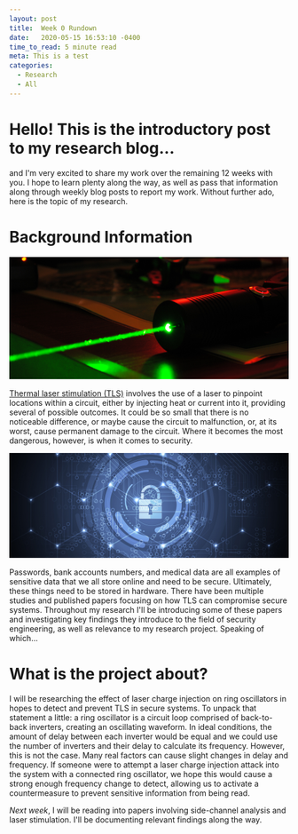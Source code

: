 ```yaml
---
layout: post
title:  Week 0 Rundown
date:   2020-05-15 16:53:10 -0400
time_to_read: 5 minute read
meta: This is a test
categories:
  - Research
  - All
---
```


# Hello! This is the introductory post to my research blog...

and I'm very excited to share my work over the remaining 12 weeks with you. I hope to learn plenty along the way, as well as pass that information along through weekly blog posts to report my work. Without further ado, here is the topic of my research.  

# Background Information

![Green-colored laser](/images/week_0/greenlaser.png)

[Thermal laser stimulation (TLS)][tls-wiki] involves the use of a laser to pinpoint locations within a circuit, either by injecting heat or current into it, providing several of possible outcomes. It could be so small that there is no noticeable difference, or maybe cause the circuit to malfunction, or, at its worst, cause permanent damage to the circuit. Where it becomes the most dangerous, however, is when it comes to security.  

![Security engineering keeps sensitive online data protected](/images/week_0/bluepadlock_cybersecurity.jpg)

Passwords, bank accounts numbers, and medical data are all examples of sensitive data that we all store online and need to be secure. Ultimately, these things need to be stored in hardware. There have been multiple studies and published papers focusing on how TLS can compromise secure systems. Throughout my research I'll be introducing some of these papers and investigating key findings they introduce to the field of security engineering, as well as relevance to my research project. Speaking of which...  

# What is the project about?

I will be researching the effect of laser charge injection on ring oscillators in hopes to detect and prevent TLS in secure systems. To unpack that statement a little: a ring oscillator is a circuit loop comprised of back-to-back inverters, creating an oscillating waveform. In ideal conditions, the amount of delay between each inverter would be equal and we could use the number of inverters and their delay to calculate its frequency. However, this is not the case. Many real factors can cause slight changes in delay and frequency. If someone were to attempt a laser charge injection attack into the system with a connected ring oscillator, we hope this would cause a strong enough frequency change to detect, allowing us to activate a countermeasure to prevent sensitive information from being read.  

*Next week*, I will be reading into papers involving side-channel analysis and laser stimulation. I'll be documenting relevant findings along the way.

[tls-wiki]: https://en.wikipedia.org/wiki/Thermal_laser_stimulation
